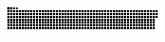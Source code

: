 <!--
**Q3Ci7/Q3Ci7** is a ✨ _special_ ✨ repository because its `README.md` (this file) appears on your GitHub profile.

Here are some ideas to get you started:

- 🔭 I’m currently working on ...
- 🌱 I’m currently learning ...
- 👯 I’m looking to collaborate on ...
- 🤔 I’m looking for help with ...
- 💬 Ask me about ...
- 📫 How to reach me: ...
- 😄 Pronouns: ...
- ⚡ Fun fact: ...
-->
<picture>
  <source media="(prefers-color-scheme: dark)" srcset="https://raw.githubusercontent.com/Q3Ci7/Q3Ci7/output/github-contribution-grid-snake-dark.svg">
  <source media="(prefers-color-scheme: light)" srcset="https://raw.githubusercontent.com/Q3Ci7/Q3Ci7/output/github-contribution-grid-snake.svg">
  <img alt="github contribution grid snake animation" src="https://raw.githubusercontent.com/Q3Ci7/Q3Ci7/output/github-contribution-grid-snake.svg">
</picture>
